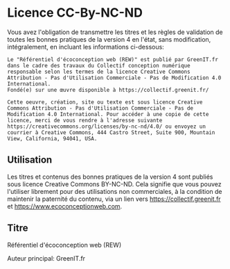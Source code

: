 # Licence CC-By-NC-ND

Vous avez l'obligation de transmettre les titres et les règles de validation de toutes les bonnes pratiques de la version 4 en l'état, sans modification, intégralement, en incluant les informations ci-dessous:

	Le "Référentiel d'écoconception web (REW)" est publié par GreenIT.fr dans le cadre des travaux du Collectif conception numérique responsable selon les termes de la licence Creative Commons Attribution - Pas d'Utilisation Commerciale - Pas de Modification 4.0 International.
	Fondé(e) sur une œuvre disponible à https://collectif.greenit.fr/

	Cette oeuvre, création, site ou texte est sous licence Creative Commons Attribution - Pas d'Utilisation Commerciale - Pas de Modification 4.0 International. Pour accéder à une copie de cette licence, merci de vous rendre à l'adresse suivante https://creativecommons.org/licenses/by-nc-nd/4.0/ ou envoyez un courrier à Creative Commons, 444 Castro Street, Suite 900, Mountain View, California, 94041, USA.

## Utilisation

Les titres et contenus des bonnes pratiques de la version 4 sont publiés sous licence Creative Commons BY-NC-ND. Cela signifie que vous pouvez l'utiliser librement pour des utilisations non commerciales, à la condition de maintenir la paternité du contenu, via un lien vers https://collectif.greenit.fr et https://www.ecoconceptionweb.com.

## Titre

Référentiel d'écoconception web (REW)

Auteur principal: GreenIT.fr
